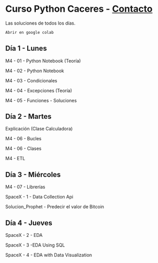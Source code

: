 # Curso Python Caceres - [Contacto](mailto:cursopythoncaceres@lubay.es)

Las soluciones de todos los días.
```bash
Abrir en google colab
```

## Día 1 - Lunes

M4 - 01 - Python Notebook (Teoría)

M4 - 02 - Python Notebook 

M4 - 03 - Condicionales 

M4 - 04 - Excepciones (Teoría)

M4 - 05 - Funciones - Soluciones

## Día 2 - Martes

Explicación (Clase Calculadora)

M4 - 06 - Bucles 

M4 - 06 - Clases

M4 - ETL 

## Día 3 - Miércoles

M4 - 07 - Librerías

SpaceX - 1 - Data Collection Api

Solucion_Prophet - Predecir el valor de Bitcoin

## Día 4 - Jueves

SpaceX - 2 - EDA

SpaceX - 3 -EDA Using SQL

SpaceX - 4 - EDA with Data Visualization
